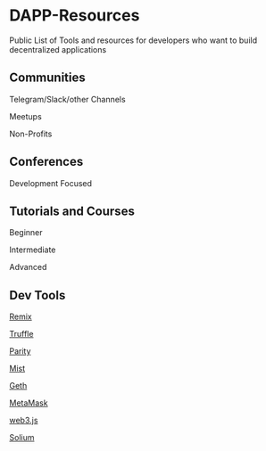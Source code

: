 # DAPP-Resources

Public List of Tools and resources for developers who want to build decentralized applications



## Communities

Telegram/Slack/other Channels

Meetups

Non-Profits

## Conferences

Development Focused

## Tutorials and Courses

Beginner

Intermediate

Advanced

## Dev Tools

  [Remix](https://remix.ethereum.org/)

  [Truffle](https://github.com/trufflesuite/truffle_)

  [Parity](https://github.com/paritytech/parity)

  [Mist](https://github.com/ethereum/mist/)

  [Geth](https://github.com/ethereum/go-ethereum)

  [MetaMask](https://chrome.google.com/webstore/detail/metamask/nkbihfbeogaeaoehlefnkodbefgpgknn?hl=en)

  [web3.js](https://github.com/ethereum/web3.js/)

  [Solium](https://github.com/duaraghav8/Solium)
